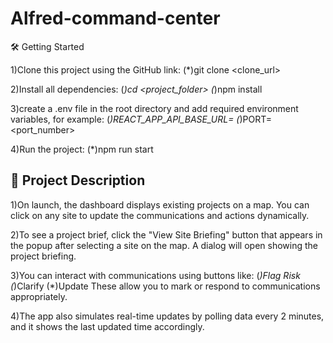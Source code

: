 # Alfred-command-center
🛠️ Getting Started

1)Clone this project using the GitHub link:
(*)git clone <clone_url>

2)Install all dependencies:
(*)cd <project_folder>
(*)npm install

3)create a .env file in the root directory and add required environment variables, for example:
(*)REACT_APP_API_BASE_URL=<url>
(*)PORT=<port_number>

4)Run the project:
(*)npm run start

## 📌 Project Description
1)On launch, the dashboard displays existing projects on a map.
You can click on any site to update the communications and actions dynamically.

2)To see a project brief, click the "View Site Briefing" button that appears in the popup after selecting a site on the map.
A dialog will open showing the project briefing.

3)You can interact with communications using buttons like:
(*)Flag Risk
(*)Clarify
(*)Update
These allow you to mark or respond to communications appropriately.

4)The app also simulates real-time updates by polling data every 2 minutes, and it shows the last updated time accordingly.
